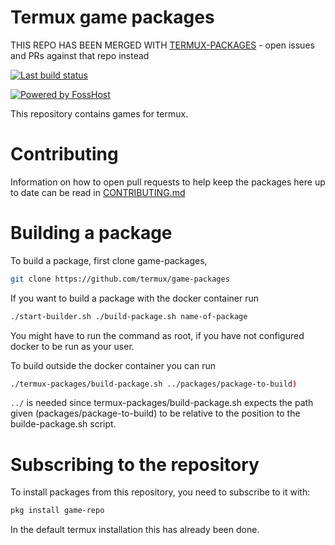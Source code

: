 # Termux game packages

THIS REPO HAS BEEN MERGED WITH [TERMUX-PACKAGES](https://github.com/termux/termux-packages) - open issues and PRs against that repo instead

[![Last build status](https://github.com/termux/game-packages/workflows/Packages/badge.svg)](https://github.com/termux/game-packages/actions)

[![Powered by FossHost](.github/static/powered-by-fosshost.png)](https://fosshost.org)

This repository contains games for termux.

# Contributing

Information on how to open pull requests to help keep the packages here up to date can be read in [CONTRIBUTING.md](CONTRIBUTING.md)

# Building a package
To build a package, first clone game-packages,
```sh
git clone https://github.com/termux/game-packages
```

If you want to build a package with the docker container run
```sh
./start-builder.sh ./build-package.sh name-of-package
```
You might have to run the command as root, if you have not configured docker to be run as your user.

To build outside the docker container you can run
```sh
./termux-packages/build-package.sh ../packages/package-to-build)
```
`../` is needed since termux-packages/build-package.sh expects the path given (packages/package-to-build) to be relative to the position to the builde-package.sh script.

# Subscribing to the repository
To install packages from this repository, you need to subscribe to it with:
```sh
pkg install game-repo
```
In the default termux installation this has already been done.
